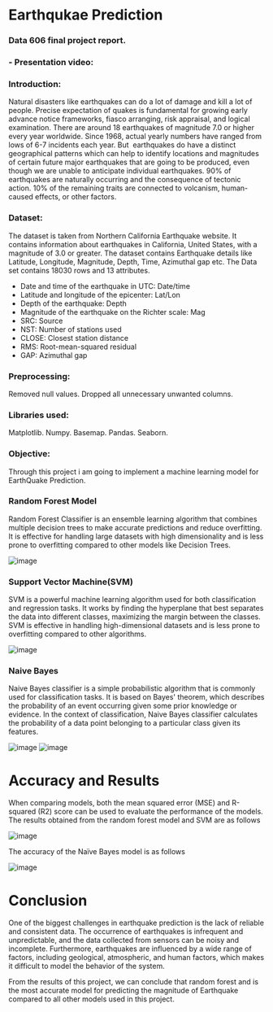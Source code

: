 # Earthqukae Prediction 

### Data 606 final project report. 

### - Presentation video:

### Introduction:
Natural disasters like earthquakes can do a lot of damage and kill a lot of people. Precise expectation of quakes is fundamental for growing early advance notice frameworks, fiasco arranging, risk appraisal, and logical examination. There are around 18 earthquakes of magnitude 7.0 or higher every year worldwide. Since 1968, actual yearly numbers have ranged from lows of 6-7 incidents each year. But  earthquakes do have a distinct geographical patterns which can help to identify locations and magnitudes of certain future major earthquakes that are going to be produced, even though we are unable to anticipate individual earthquakes.
90% of earthquakes are naturally occurring and the consequence of tectonic action. 10% of the remaining traits are connected to volcanism, human-caused effects, or other factors.

### Dataset: 
The dataset is taken from Northern California Earthquake website. It contains information about earthquakes in California, United States, with a magnitude of 3.0 or greater. 
The dataset contains Earthquake details like Latitude, Longitude, Magnitude, Depth, Time, Azimuthal gap etc. The Data set contains 18030 rows and  13 attributes.

* Date and time of the earthquake in UTC: Date/time
* Latitude and longitude of the epicenter: Lat/Lon
* Depth of the earthquake: Depth
* Magnitude of the earthquake on the Richter scale: Mag
* SRC: Source
* NST: Number of stations used
* CLOSE: Closest station distance
* RMS: Root-mean-squared residual
* GAP: Azimuthal gap

### Preprocessing: 
Removed null values. Dropped all unnecessary unwanted columns.
### Libraries used:
Matplotlib. 
Numpy.
Basemap.
Pandas.
Seaborn.

### Objective:
Through this project i am going to implement a machine learning model for EarthQuake Prediction.

### Random Forest Model

Random Forest Classifier is an ensemble learning algorithm that combines multiple decision trees to make accurate predictions and reduce overfitting. It is effective for handling large datasets with high dimensionality and is less prone to overfitting compared to other models like Decision Trees.

![image](https://github.com/DATA-606-SPRING-2023-TUE/Sumanth_DATA606/assets/123931726/14c587e0-2793-48ac-bbfc-e538eb9a2991)


### Support Vector Machine(SVM)

SVM is a powerful machine learning algorithm used for both classification and regression tasks. It works by finding the hyperplane that best separates the data into different classes, maximizing the margin between the classes. SVM is effective in handling high-dimensional datasets and is less prone to overfitting compared to other algorithms.

![image](https://github.com/DATA-606-SPRING-2023-TUE/Sumanth_DATA606/assets/123931726/7789be36-a57f-4beb-b79a-421ff1858fe3)


### Naive Bayes

Naive Bayes classifier is a simple probabilistic algorithm that is commonly used for classification tasks. It is based on Bayes' theorem, which describes the probability of an event occurring given some prior knowledge or evidence. In the context of classification, Naive Bayes classifier calculates the probability of a data point belonging to a particular class given its features. 

![image](https://github.com/DATA-606-SPRING-2023-TUE/Sumanth_DATA606/assets/123931726/827e948e-b05a-4b1b-8352-ccc3056fa22e)
![image](https://github.com/DATA-606-SPRING-2023-TUE/Sumanth_DATA606/assets/123931726/05ba0af7-04ad-428a-825c-316f6fe63c70)


# Accuracy and Results
When comparing models, both the mean squared error (MSE) and R-squared (R2) score can be used to evaluate the performance of the models.
The results obtained from the random forest model  and  SVM are as follows

![image](https://github.com/DATA-606-SPRING-2023-TUE/Sumanth_DATA606/assets/123931726/d7ff7025-af31-4d77-a898-b790cfebc34b)


The accuracy of the Naïve Bayes model is as follows

![image](https://github.com/DATA-606-SPRING-2023-TUE/Sumanth_DATA606/assets/123931726/f931ad03-5d30-49b4-8f77-d4cf6ac4dd21)


# Conclusion

One of the biggest challenges in earthquake prediction is the lack of reliable and consistent data. The occurrence of earthquakes is infrequent and unpredictable, and the data collected from sensors can be noisy and incomplete. Furthermore, earthquakes are influenced by a wide range of factors, including geological, atmospheric, and human factors, which makes it difficult to model the behavior of the system.

From the results of this project, we can conclude that random forest and is the most accurate model for predicting the magnitude of Earthquake compared to all other models used in this project.
